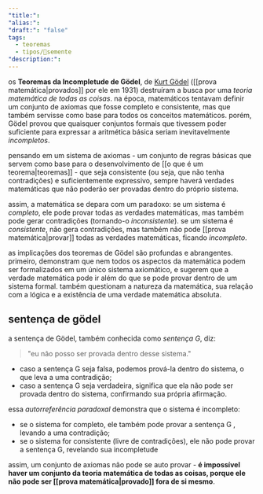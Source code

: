 ```yaml
---
"title:":
"alias:":
"draft:": "false"
tags:
  - teoremas
  - tipos/🌱semente
"description:":
---
```

os **Teoremas da Incompletude de Gödel**, de [Kurt Gödel](https://pt.wikipedia.org/wiki/Kurt_G%C3%B6del) ([[prova matemática|provados]] por ele em 1931) destruíram a busca por uma *teoria matemática de todas as coisas*. na época, matemáticos tentavam definir um conjunto de axiomas que fosse completo e consistente, mas que também servisse como base para todos os conceitos matemáticos. porém, Gödel provou que quaisquer conjuntos formais que tivessem poder suficiente para expressar a aritmética básica seriam inevitavelmente *incompletos*.

pensando em um sistema de axiomas - um conjunto de regras básicas que servem como base para o desenvolvimento de [[o que é um teorema|teoremas]] - que seja consistente (ou seja, que não tenha contradições) e suficientemente expressivo, sempre haverá verdades matemáticas que não poderão ser provadas dentro do próprio sistema.

assim, a matemática se depara com um paradoxo: se um sistema é *completo*, ele pode provar todas as verdades matemáticas, mas também pode gerar contradições (tornando-o *inconsistente*). se um sistema é *consistente*, não gera contradições, mas também não pode [[prova matemática|provar]] todas as verdades matemáticas, ficando *incompleto*.

as implicações dos teoremas de Gödel são profundas e abrangentes. primeiro, demonstram que nem todos os aspectos da matemática podem ser formalizados em um único sistema axiomático, e sugerem que a verdade matemática pode ir além do que se pode provar dentro de um sistema formal. também questionam a natureza da matemática, sua relação com a lógica e a existência de uma verdade matemática absoluta.

## sentença de gödel
a sentença de Gödel, também conhecida como *sentença G*, diz:

> "eu não posso ser provada dentro desse sistema."

- caso a sentença G seja falsa, podemos prová-la dentro do sistema, o que leva a uma contradição;
- caso a sentença G seja verdadeira, significa que ela não pode ser provada dentro do sistema, confirmando sua própria afirmação.

essa *autorreferência paradoxal* demonstra que o sistema é incompleto: 
- se o sistema for completo, ele também pode provar a sentença G , levando a uma contradição;
- se o sistema for consistente (livre de contradições), ele não pode provar a sentença G, revelando sua incompletude

assim, um conjunto de axiomas não pode se auto provar - **é impossível haver um conjunto da teoria matemática de todas as coisas, porque ele não pode ser [[prova matemática|provado]] fora de si mesmo**.